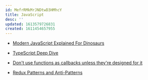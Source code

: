 ```yaml
---
id: MefrRMkMrJNDtwD3HMhcY
title: JavaScript
desc: ''
updated: 1613579726831
created: 1611454657955
---
```


- [Modern JavaScript Explained For Dinosaurs](https://medium.com/the-node-js-collection/modern-javascript-explained-for-dinosaurs-f695e9747b70)

- [TypeScript Deep Dive](https://basarat.gitbook.io/typescript/)

- [Don't use functions as callbacks unless they're designed for it](https://jakearchibald.com/2021/function-callback-risks/)

- [Redux Patterns and Anti-Patterns](https://tech.affirm.com/redux-patterns-and-anti-patterns-7d80ef3d53bc)
